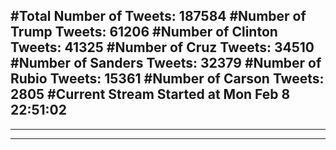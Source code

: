 #Total Number of Tweets: 187584 
#Number of Trump Tweets: 61206
#Number of Clinton Tweets: 41325
#Number of Cruz Tweets: 34510
#Number of Sanders Tweets: 32379
#Number of Rubio Tweets: 15361
#Number of Carson Tweets: 2805
#Current Stream Started at Mon Feb  8 22:51:02
---
---
---
